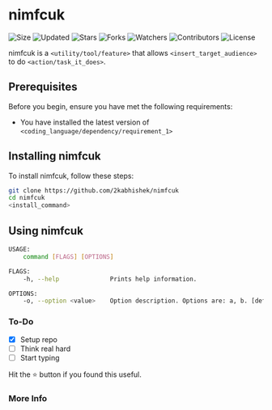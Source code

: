 # nimfcuk

![Size](https://img.shields.io/github/repo-size/2kabhishek/nimfcuk?style=plastic&color=0f0&label=Size)
![Updated](https://img.shields.io/github/last-commit/2kabhishek/nimfcuk?style=plastic&color=f00&label=Updated)
![Stars](https://img.shields.io/github/stars/2kabhishek/nimfcuk?style=plastic&color=ffc801&label=Stars)
![Forks](https://img.shields.io/github/forks/2kabhishek/nimfcuk?style=plastic&color=003cff&label=Forks)
![Watchers](https://img.shields.io/github/watchers/2kabhishek/nimfcuk?style=plastic&color=ff5500&label=Watchers)
![Contributors](https://img.shields.io/github/contributors/2kabhishek/nimfcuk?style=plastic&color=f0f&label=Contributors)
![License](https://img.shields.io/github/license/2kabhishek/nimfcuk?style=plastic&color=555&label=License)

nimfcuk is a `<utility/tool/feature>` that allows `<insert_target_audience>` to do `<action/task_it_does>`.

## Prerequisites

Before you begin, ensure you have met the following requirements:

- You have installed the latest version of `<coding_language/dependency/requirement_1>`

## Installing nimfcuk

To install nimfcuk, follow these steps:

```bash
git clone https://github.com/2kabhishek/nimfcuk
cd nimfcuk
<install_command>
```

## Using nimfcuk

```bash
USAGE:
    command [FLAGS] [OPTIONS]

FLAGS:
    -h, --help              Prints help information.

OPTIONS:
    -o, --option <value>    Option description. Options are: a, b. [default: a]

```

### To-Do

- [x] Setup repo
- [ ] Think real hard
- [ ] Start typing

Hit the :star: button if you found this useful.

### More Info
